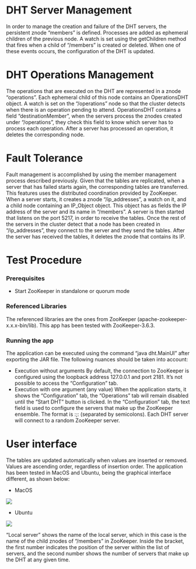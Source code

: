 # DHT Server Management
In order to manage the creation and failure of the DHT servers, the persistent znode “members” is defined. Processes are added as ephemeral children of the previous node. A watch is set using the getChildren method that fires when a child of “/members” is created or deleted. When one of these events occurs, the configuration of the DHT is updated.

# DHT Operations Management
The operations that are executed on the DHT are represented in a znode “operations”. Each ephemeral child of this node contains an OperationsDHT object. A watch is set on the “/operations” node so that the cluster detects when there is an operation pending to attend. OperationsDHT contains a field “destinationMember”, when the servers process the znodes created under “/operations”, they check this field to know which server has to process each operation. After a server has processed an operation, it deletes the corresponding node.

# Fault Tolerance
Fault management is accomplished by using the member management process described previously. Given that the tables are replicated, when a server that has failed starts again, the corresponding tables are transferred. This features uses the distributed coordination provided by ZooKeeper.
When a server starts, it creates a znode “/ip_addresses”, a watch on it, and a child node containing an IP_Object object. This object has as fields the IP address of the server and its name in “/members”. A server is then started that listens on the port 5217, in order to receive the tables. Once the rest of the servers in the cluster detect that a node has been created in “/ip_addresses”, they connect to the server and they send the tables. After the server has received the tables, it deletes the znode that contains its IP.

# Test Procedure
### Prerequisites
- Start ZooKeeper in standalone or quorum mode

### Referenced Libraries
The referenced libraries are the ones from ZooKeeper (apache-zookeeper-x.x.x-bin/lib). This app has been tested with ZooKeeper-3.6.3.

### Running the app

The application can be executed using the command “java dht.MainUI” after exporting the JAR file. The following nuances should be taken into account:

- Execution without arguments
  By default, the connection to ZooKeeper is configured using the loopback address 127.0.0.1 and port 2181. It’s not possible to access the “Configuration” tab.
- Execution with one argument (any value)
  When the application starts, it shows the “Configuration” tab, the “Operations” tab will remain disabled until the “Start DHT” button is clicked. In the “Configuration” tab, the text field is used to configure the servers that make up the ZooKeeper ensemble. The format is <IP1>:<Port1>;<IP2>:<Port2> (separated by semicolons). Each DHT server will connect to a random ZooKeeper server.

# User interface

The tables are updated automatically when values are inserted or removed. Values are ascending order, regardless of insertion order. The application has been tested
in MacOS and Ubuntu, being the graphical interface different, as shown below:

- MacOS

<img src=“images/macos.png”>

- Ubuntu

<img src=“images/ubuntu.png”>

“Local server” shows the name of the local server, which in this case is the name of the child znodes of “/members” in ZooKeeper. Inside the bracket, the first number indicates the position of the server within the list of servers, and the second number shows the number of servers that make up the DHT at any given time.
